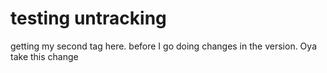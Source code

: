 # testing untracking
getting my second tag here.
before I go doing changes in the version. Oya take this change